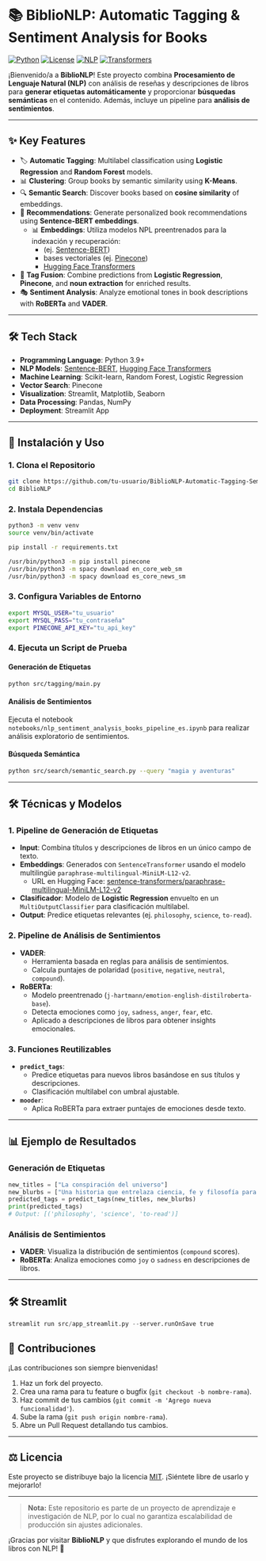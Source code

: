 # 📚 BiblioNLP: Automatic Tagging & Sentiment Analysis for Books

[![Python](https://img.shields.io/badge/Python-3.9%2B-blue.svg)](https://www.python.org/)
[![License](https://img.shields.io/badge/License-MIT-yellow.svg)](LICENSE)
[![NLP](https://img.shields.io/badge/NLP-Sentiment%20Analysis-green)](https://www.nltk.org/)
[![Transformers](https://img.shields.io/badge/Transformers-Hugging%20Face-orange)](https://huggingface.co/)

¡Bienvenido/a a **BiblioNLP**! Este proyecto combina **Procesamiento de Lenguaje Natural (NLP)** con análisis de reseñas y descripciones de libros para **generar etiquetas automáticamente** y proporcionar **búsquedas semánticas** en el contenido. Además, incluye un pipeline para **análisis de sentimientos**.

---

## ✨ **Key Features**

- 🏷️ **Automatic Tagging**: Multilabel classification using **Logistic Regression** and **Random Forest** models.
- 📊 **Clustering**: Group books by semantic similarity using **K-Means**.
- 🔍 **Semantic Search**: Discover books based on **cosine similarity** of embeddings.
- 📖 **Recommendations**: Generate personalized book recommendations using **Sentence-BERT embeddings**.
  - 📊 **Embeddings**: Utiliza modelos NPL preentrenados para la indexación y recuperación:
    - (ej. [Sentence-BERT](https://www.sbert.net/))
    - bases vectoriales (ej. [Pinecone](https://www.pinecone.io/))
    - [Hugging Face Transformers](https://huggingface.co/)
- 🔗 **Tag Fusion**: Combine predictions from **Logistic Regression**, **Pinecone**, and **noun extraction** for enriched results.
- 🎭 **Sentiment Analysis**: Analyze emotional tones in book descriptions with **RoBERTa** and **VADER**.

---

## 🛠 **Tech Stack**

- **Programming Language**: Python 3.9+
- **NLP Models**: [Sentence-BERT](https://www.sbert.net/), [Hugging Face Transformers](https://huggingface.co/)
- **Machine Learning**: Scikit-learn, Random Forest, Logistic Regression
- **Vector Search**: Pinecone
- **Visualization**: Streamlit, Matplotlib, Seaborn
- **Data Processing**: Pandas, NumPy
- **Deployment**: Streamlit App

---

## 🚀 Instalación y Uso

### 1. Clona el Repositorio

```bash
git clone https://github.com/tu-usuario/BiblioNLP-Automatic-Tagging-Semantic-Book-Search.git
cd BiblioNLP
```

### 2. Instala Dependencias

```bash
python3 -m venv venv
source venv/bin/activate

pip install -r requirements.txt

/usr/bin/python3 -m pip install pinecone
/usr/bin/python3 -m spacy download en_core_web_sm
/usr/bin/python3 -m spacy download es_core_news_sm
```

### 3. Configura Variables de Entorno

```bash
export MYSQL_USER="tu_usuario"
export MYSQL_PASS="tu_contraseña"
export PINECONE_API_KEY="tu_api_key"
```

### 4. Ejecuta un Script de Prueba

#### Generación de Etiquetas

```bash
python src/tagging/main.py
```

#### Análisis de Sentimientos

Ejecuta el notebook `notebooks/nlp_sentiment_analysis_books_pipeline_es.ipynb` para realizar análisis exploratorio de sentimientos.

#### Búsqueda Semántica

```bash
python src/search/semantic_search.py --query "magia y aventuras"
```

---

## 🛠 Técnicas y Modelos

### 1. **Pipeline de Generación de Etiquetas**

- **Input**: Combina títulos y descripciones de libros en un único campo de texto.
- **Embeddings**: Generados con `SentenceTransformer` usando el modelo multilingüe `paraphrase-multilingual-MiniLM-L12-v2`.
  - URL en Hugging Face: [sentence-transformers/paraphrase-multilingual-MiniLM-L12-v2](https://huggingface.co/sentence-transformers/paraphrase-multilingual-MiniLM-L12-v2)
- **Clasificador**: Modelo de **Logistic Regression** envuelto en un `MultiOutputClassifier` para clasificación multilabel.
- **Output**: Predice etiquetas relevantes (ej. `philosophy`, `science`, `to-read`).

### 2. **Pipeline de Análisis de Sentimientos**

- **VADER**:
  - Herramienta basada en reglas para análisis de sentimientos.
  - Calcula puntajes de polaridad (`positive`, `negative`, `neutral`, `compound`).
- **RoBERTa**:
  - Modelo preentrenado (`j-hartmann/emotion-english-distilroberta-base`).
  - Detecta emociones como `joy`, `sadness`, `anger`, `fear`, etc.
  - Aplicado a descripciones de libros para obtener insights emocionales.

### 3. **Funciones Reutilizables**

- **`predict_tags`**:
  - Predice etiquetas para nuevos libros basándose en sus títulos y descripciones.
  - Clasificación multilabel con umbral ajustable.
- **`mooder`**:
  - Aplica RoBERTa para extraer puntajes de emociones desde texto.

---

## 📊 Ejemplo de Resultados

### Generación de Etiquetas

```python
new_titles = ["La conspiración del universo"]
new_blurbs = ["Una historia que entrelaza ciencia, fe y filosofía para revelar los secretos de la creación."]
predicted_tags = predict_tags(new_titles, new_blurbs)
print(predicted_tags)
# Output: [('philosophy', 'science', 'to-read')]
```

### Análisis de Sentimientos

- **VADER**: Visualiza la distribución de sentimientos (`compound` scores).
- **RoBERTa**: Analiza emociones como `joy` o `sadness` en descripciones de libros.

---

## 🛠 Streamlit

```python
streamlit run src/app_streamlit.py --server.runOnSave true
```

## 🙌 Contribuciones

¡Las contribuciones son siempre bienvenidas!

1. Haz un fork del proyecto.
2. Crea una rama para tu feature o bugfix (`git checkout -b nombre-rama`).
3. Haz commit de tus cambios (`git commit -m 'Agrego nueva funcionalidad'`).
4. Sube la rama (`git push origin nombre-rama`).
5. Abre un Pull Request detallando tus cambios.

---

## ⚖️ Licencia

Este proyecto se distribuye bajo la licencia [MIT](LICENSE). ¡Siéntete libre de usarlo y mejorarlo!

---

> **Nota:** Este repositorio es parte de un proyecto de aprendizaje e investigación de NLP, por lo cual no garantiza escalabilidad de producción sin ajustes adicionales.

¡Gracias por visitar **BiblioNLP** y que disfrutes explorando el mundo de los libros con NLP! 🎉
